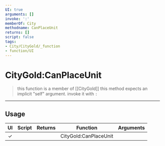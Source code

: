 ```yaml
---
UI: true
arguments: []
invoke: ':'
memberOf: City
methodname: CanPlaceUnit
returns: []
script: false
tags:
- City/CityGold/_function
- function/UI
---
```

# CityGold:CanPlaceUnit
> this function is a member of [[CityGold]]
> this method expects an implicit "self" argument. invoke it with `:`
-----
## Usage
|  UI | Script | Returns | Function | Arguments |
|:---:|:------:|-------:|:--------:|:---------|
|✓| ||CityGold:CanPlaceUnit||
